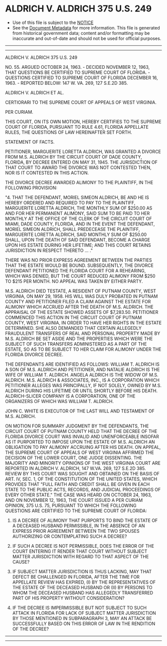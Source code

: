 ---
---

# ALDRICH V. ALDRICH 375 U.S. 249

* Use of this file is subject to the [NOTICE](https://github.com/publicdocs/notice/blob/master/NOTICE)
* See the [Document Metadata](../../../) for more information.
  This file is generated from historical government data; content and/or formatting may be inaccurate and out-of-date and should not be used for official purposes.

----------
----------

ALDRICH V. ALDRICH 375 U.S. 249

NO. 55.  ARGUED OCTOBER 24, 1963.  - DECIDED NOVEMBER 12, 1963, THAT QUESTIONS BE CERTIFIED TO SUPREME COURT OF FLORIDA.  - QUESTIONS CERTIFIED TO SUPREME COURT OF FLORIDA DECEMBER 16, 1963.  - REPORTED BELOW: 147 W. VA. 269, 127 S.E.2D 385.

ALDRICH V. ALDRICH ET AL.

CERTIORARI TO THE SUPREME COURT OF APPEALS OF WEST VIRGINIA.

PER CURIAM.

THIS COURT, ON ITS OWN MOTION, HEREBY CERTIFIES TO THE SUPREME COURT OF FLORIDA, PURSUANT TO RULE 4.61, FLORIDA APPELLATE RULES, THE QUESTIONS OF LAW HEREINAFTER SET FORTH.

STATEMENT OF FACTS.

PETITIONER, MARGUERITE LORETTA ALDRICH, WAS GRANTED A DIVORCE FROM M.S. ALDRICH BY THE CIRCUIT COURT OF DADE COUNTY, FLORIDA, BY DECREE ENTERED ON MAY 31, 1945.  THE JURISDICTION OF THAT COURT TO AWARD THE DIVORCE WAS NOT CONTESTED THEN, NOR IS IT CONTESTED IN THIS ACTION.

THE DIVORCE DECREE AWARDED ALIMONY TO THE PLAINTIFF, IN THE FOLLOWING PROVISION:

"4.  THAT THE DEFENDANT, MORIEL SIMEON ALDRICH, BE AND HE IS HEREBY ORDERED AND REQUIRED TO PAY TO THE PLAINTIFF, MARGUERITE LORETTA ALDRICH, THE MONTHLY SUM OF $250.00 AS AND FOR HER PERMANENT ALIMONY, SAID SUM TO BE PAID TO HER MONTHLY AT THE OFFICE OF THE CLERK OF THE CIRCUIT COURT OF MIAMI, DADE COUNTY, FLORIDA, AND IN THE EVENT THE DEFENDANT, MORIEL SIMEON ALDRICH, SHALL PREDECEASE THE PLAINTIFF, MARGUERITE LORETTA ALDRICH, SAID MONTHLY SUM OF $250.00 SHALL, UPON THE DEATH OF SAID DEFENDANT, BECOME A CHARGE UPON HIS ESTATE DURING HER LIFETIME; AND THIS COURT RETAINS JURISDICTION IN RESPECT THERETO  ... ."

THERE WAS NO PRIOR EXPRESS AGREEMENT BETWEEN THE PARTIES THAT THE ESTATE WOULD BE BOUND.  SUBSEQUENTLY, THE DIVORCE DEFENDANT PETITIONED THE FLORIDA COURT FOR A REHEARING, WHICH WAS DENIED, BUT THE COURT REDUCED ALIMONY FROM $250 TO $215 PER MONTH.  NO APPEAL WAS TAKEN BY EITHER PARTY.

M.S. ALDRICH DIED TESTATE, A RESIDENT OF PUTNAM COUNTY, WEST VIRGINIA, ON MAY 29, 1958.  HIS WILL WAS DULY PROBATED IN PUTNAM COUNTY AND PETITIONER FILED A CLAIM AGAINST THE ESTATE FOR ALIMONY WHICH ACCRUED AFTER THE DEATH OF M.S. ALDRICH.  THE APPRAISAL OF THE ESTATE SHOWED ASSETS OF $7,283.50.  PETITIONER COMMENCED THIS ACTION IN THE CIRCUIT COURT OF PUTNAM COUNTY, WEST VIRGINIA, IN ORDER TO HAVE HER RIGHTS IN THE ESTATE DETERMINED.  SHE ALSO DEMANDED THAT CERTAIN ALLEGEDLY FRAUDULENT TRANSFERS OF REAL AND PERSONAL PROPERTY MADE BY M.S. ALDRICH BE SET ASIDE AND THE PROPERTIES WHICH WERE THE SUBJECT OF SUCH TRANSFERS ADMINISTERED AS A PART OF THE ESTATE, SO AS TO BE SUBJECT TO HER CLAIM FOR ALIMONY UNDER THE FLORIDA DIVORCE DECREE.

THE DEFENDANTS ARE IDENTIFIED AS FOLLOWS:  WILLIAM T. ALDRICH IS A SON OF M.S. ALDRICH AND PETITIONER, AND NATALIE ALDRICH IS THE WIFE OF WILLIAM T. ALDRICH.  ANGELA ALDRICH IS THE WIDOW OF M.S. ALDRICH.  M.S. ALDRICH & ASSOCIATES, INC., IS A CORPORATION WHICH PETITIONER ALLEGES WAS PRINCIPALLY, IF NOT SOLELY, OWNED BY M.S. ALDRICH DURING HIS LIFETIME OR UNTIL SHORTLY BEFORE HIS DEATH.  ALDRICH-SLICER COMPANY IS A CORPORATION, ONE OF THE ORGANIZERS OF WHICH WAS WILLIAM T. ALDRICH.

JOHN C. WHITE IS EXECUTOR OF THE LAST WILL AND TESTAMENT OF M.S. ALDRICH.

ON MOTION FOR SUMMARY JUDGMENT BY THE DEFENDANTS, THE CIRCUIT COURT OF PUTNAM COUNTY HELD THAT THE DECREE OF THE FLORIDA DIVORCE COURT WAS INVALID AND UNENFORCEABLE INSOFAR AS IT PURPORTED TO IMPOSE UPON THE ESTATE OF M.S. ALDRICH AN OBLIGATION TO PAY ALIMONY ACCRUING AFTER HIS DEATH.  ON APPEAL, THE SUPREME COURT OF APPEALS OF WEST VIRGINIA AFFIRMED THE DECISION OF THE LOWER COURT, ONE JUDGE DISSENTING.  THE MAJORITY AND MINORITY OPINIONS OF THE WEST VIRGINIA COURT ARE REPORTED IN ALDRICH V. ALDRICH, 147 W.VA. 269, 127 S.E.2D 385.  REVIEW BY THIS COURT WAS SOUGHT AND OBTAINED ON THE BASIS OF ART. IV, SEC. 1, OF THE CONSTITUTION OF THE UNITED STATES, WHICH PROVIDES THAT "FULL FAITH AND CREDIT SHALL BE GIVEN IN EACH STATE TO THE PUBLIC ACTS, RECORDS, AND JUDICIAL PROCEEDINGS OF EVERY OTHER STATE."  THE CASE WAS HEARD ON OCTOBER 24, 1963, AND ON NOVEMBER 12, 1963, THE COURT ISSUED A PER CURIAM OPINION, 375 U.S. 75, PURSUANT TO WHICH THE FOLLOWING QUESTIONS ARE CERTIFIED TO THE SUPREME COURT OF FLORIDA:

1.  IS A DECREE OF ALIMONY THAT PURPORTS TO BIND THE ESTATE OF A DECEASED HUSBAND PERMISSIBLE, IN THE ABSENCE OF AN EXPRESS PRIOR AGREEMENT BETWEEN THE TWO SPOUSES AUTHORIZING OR CONTEMPLATING SUCH A DECREE?

2.  IF SUCH A DECREE IS NOT PERMISSIBLE, DOES THE ERROR OF THE COURT ENTERING IT RENDER THAT COURT WITHOUT SUBJECT MATTER JURISDICTION WITH REGARD TO THAT ASPECT OF THE CAUSE?

3.  IF SUBJECT MATTER JURISDICTION IS THUS LACKING, MAY THAT DEFECT BE CHALLENGED IN FLORIDA, AFTER THE TIME FOR APPELLATE REVIEW HAS EXPIRED, (I) BY THE REPRESENTATIVES OF THE ESTATE OF THE DECEASED HUSBAND OR (II) BY PERSONS TO WHOM THE DECEASED HUSBAND HAS ALLEGEDLY TRANSFERRED PART OF HIS PROPERTY WITHOUT CONSIDERATION?

4.  IF THE DECREE IS IMPERMISSIBLE BUT NOT SUBJECT TO SUCH ATTACK IN FLORIDA FOR LACK OF SUBJECT MATTER JURISDICTION BY THOSE MENTIONED IN SUBPARAGRAPH 3, MAY AN ATTACK BE SUCCESSFULLY BASED ON THIS ERROR OF LAW IN THE RENDITION OF THE DECREE?


----------
----------

